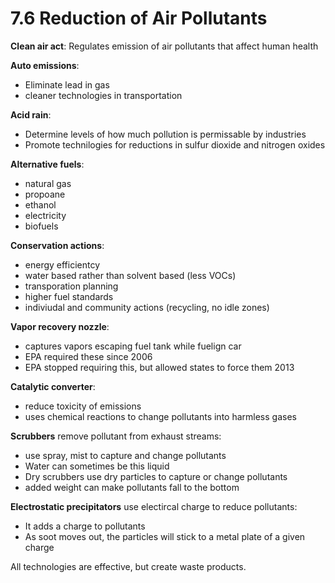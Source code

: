 # 7.6 Reduction of Air Pollutants

**Clean air act**: Regulates emission of air pollutants that affect human health

**Auto emissions**:
- Eliminate lead in gas
- cleaner technologies in transportation

**Acid rain**: 
- Determine levels of how much pollution is permissable by industries
- Promote technilogies for reductions in sulfur dioxide and nitrogen oxides

**Alternative fuels**:
- natural gas
- propoane
- ethanol
- electricity
- biofuels

**Conservation actions**:
- energy efficientcy
- water based rather than solvent based (less VOCs)
- transporation planning
- higher fuel standards
- indiviudal and community actions (recycling, no idle zones)

**Vapor recovery nozzle**:
- captures vapors escaping fuel tank while fuelign car
- EPA required these since 2006
- EPA stopped requiring this, but allowed states to force them 2013

**Catalytic converter**: 
- reduce toxicity of emissions
- uses chemical reactions to change pollutants into harmless gases

**Scrubbers** remove pollutant from exhaust streams:
- use spray, mist to capture and change pollutants
- Water can sometimes be this liquid
- Dry scrubbers use dry particles to capture or change pollutants
- added weight can make pollutants fall to the bottom

**Electrostatic precipitators** use electircal charge to reduce pollutants:
- It adds a charge to pollutants
- As soot moves out, the particles will stick to a metal plate of a given charge

All technologies are effective, but create waste products.

